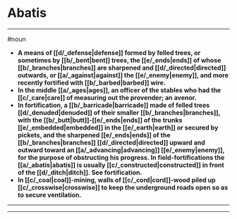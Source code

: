 # Abatis
---
#noun
- **A means of [[d/_defense|defense]] formed by felled trees, or sometimes by [[b/_bent|bent]] trees, the [[e/_ends|ends]] of whose [[b/_branches|branches]] are sharpened and [[d/_directed|directed]] outwards, or [[a/_against|against]] the [[e/_enemy|enemy]], and more recently fortified with [[b/_barbed|barbed]] wire.**
- **In the middle [[a/_ages|ages]], an officer of the stables who had the [[c/_care|care]] of measuring out the provender; an avenor.**
- **In fortification, a [[b/_barricade|barricade]] made of felled trees [[d/_denuded|denuded]] of their smaller [[b/_branches|branches]], with the [[b/_butt|butt]]-[[e/_ends|ends]] of the trunks [[e/_embedded|embedded]] in the [[e/_earth|earth]] or secured by pickets, and the sharpened [[e/_ends|ends]] of the [[b/_branches|branches]] [[d/_directed|directed]] upward and outward toward an [[a/_advancing|advancing]] [[e/_enemy|enemy]], for the purpose of obstructing his progress. In field-fortifications the [[a/_abatis|abatis]] is usually [[c/_constructed|constructed]] in front of the [[d/_ditch|ditch]]. See fortification.**
- **In [[c/_coal|coal]]-mining, walls of [[c/_cord|cord]]-wood piled up [[c/_crosswise|crosswise]] to keep the underground roads open so as to secure ventilation.**
---
---
